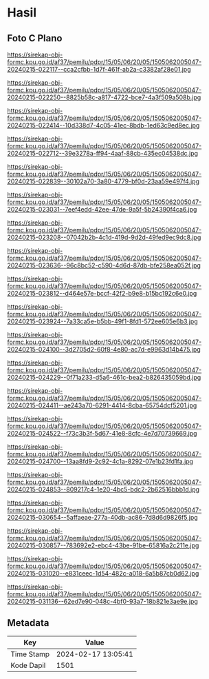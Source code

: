 # Hasil

## Foto C Plano

https://sirekap-obj-formc.kpu.go.id/af37/pemilu/pdpr/15/05/06/20/05/1505062005047-20240215-022117--cca2cfbb-1d7f-461f-ab2a-c3382af28e01.jpg

https://sirekap-obj-formc.kpu.go.id/af37/pemilu/pdpr/15/05/06/20/05/1505062005047-20240215-022250--8825b58c-a817-4722-bce7-4a3f509a508b.jpg

https://sirekap-obj-formc.kpu.go.id/af37/pemilu/pdpr/15/05/06/20/05/1505062005047-20240215-022414--10d338d7-4c05-41ec-8bdb-1ed63c9ed8ec.jpg

https://sirekap-obj-formc.kpu.go.id/af37/pemilu/pdpr/15/05/06/20/05/1505062005047-20240215-022712--39e3278a-ff94-4aaf-88cb-435ec04538dc.jpg

https://sirekap-obj-formc.kpu.go.id/af37/pemilu/pdpr/15/05/06/20/05/1505062005047-20240215-022839--30102a70-3a80-4779-bf0d-23aa59e497f4.jpg

https://sirekap-obj-formc.kpu.go.id/af37/pemilu/pdpr/15/05/06/20/05/1505062005047-20240215-023031--7eef4edd-42ee-47de-9a5f-5b24390f4ca6.jpg

https://sirekap-obj-formc.kpu.go.id/af37/pemilu/pdpr/15/05/06/20/05/1505062005047-20240215-023208--07042b2b-4c1d-419d-9d2d-49fed9ec9dc8.jpg

https://sirekap-obj-formc.kpu.go.id/af37/pemilu/pdpr/15/05/06/20/05/1505062005047-20240215-023636--96c8bc52-c590-4d6d-87db-bfe258ea052f.jpg

https://sirekap-obj-formc.kpu.go.id/af37/pemilu/pdpr/15/05/06/20/05/1505062005047-20240215-023812--d464e57e-bccf-42f2-b9e8-b15bc192c6e0.jpg

https://sirekap-obj-formc.kpu.go.id/af37/pemilu/pdpr/15/05/06/20/05/1505062005047-20240215-023924--7a33ca5e-b5bb-49f1-8fd1-572ee605e6b3.jpg

https://sirekap-obj-formc.kpu.go.id/af37/pemilu/pdpr/15/05/06/20/05/1505062005047-20240215-024100--3d2705d2-60f8-4e80-ac7d-e9963d14b475.jpg

https://sirekap-obj-formc.kpu.go.id/af37/pemilu/pdpr/15/05/06/20/05/1505062005047-20240215-024229--0f71a233-d5a6-461c-bea2-b826435059bd.jpg

https://sirekap-obj-formc.kpu.go.id/af37/pemilu/pdpr/15/05/06/20/05/1505062005047-20240215-024411--ae243a70-6291-4414-8cba-65754dcf5201.jpg

https://sirekap-obj-formc.kpu.go.id/af37/pemilu/pdpr/15/05/06/20/05/1505062005047-20240215-024522--f73c3b3f-5d67-41e8-8cfc-4e7d70739669.jpg

https://sirekap-obj-formc.kpu.go.id/af37/pemilu/pdpr/15/05/06/20/05/1505062005047-20240215-024700--13aa8fd9-2c92-4c1a-8292-07e1b23fd1fa.jpg

https://sirekap-obj-formc.kpu.go.id/af37/pemilu/pdpr/15/05/06/20/05/1505062005047-20240215-024853--809217c4-1e20-4bc5-bdc2-2b62516bbb1d.jpg

https://sirekap-obj-formc.kpu.go.id/af37/pemilu/pdpr/15/05/06/20/05/1505062005047-20240215-030654--5affaeae-277a-40db-ac86-7d8d6d9826f5.jpg

https://sirekap-obj-formc.kpu.go.id/af37/pemilu/pdpr/15/05/06/20/05/1505062005047-20240215-030857--783692e2-ebc4-43be-91be-65816a2c211e.jpg

https://sirekap-obj-formc.kpu.go.id/af37/pemilu/pdpr/15/05/06/20/05/1505062005047-20240215-031020--e831ceec-1d54-482c-a018-6a5b87cb0d62.jpg

https://sirekap-obj-formc.kpu.go.id/af37/pemilu/pdpr/15/05/06/20/05/1505062005047-20240215-031136--62ed7e90-048c-4bf0-93a7-18b821e3ae9e.jpg


## Metadata

| Key        | Value               |
| ---------- | ------------------- |
| Time Stamp | 2024-02-17 13:05:41 |
| Kode Dapil | 1501                |



